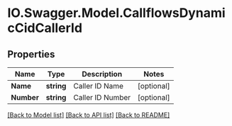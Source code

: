 # IO.Swagger.Model.CallflowsDynamicCidCallerId
## Properties

Name | Type | Description | Notes
------------ | ------------- | ------------- | -------------
**Name** | **string** | Caller ID Name | [optional] 
**Number** | **string** | Caller ID Number | [optional] 

[[Back to Model list]](../README.md#documentation-for-models) [[Back to API list]](../README.md#documentation-for-api-endpoints) [[Back to README]](../README.md)


